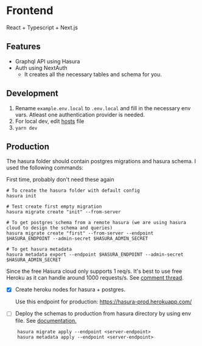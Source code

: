 # Frontend 

React + Typescript + Next.js

## Features
- Graphql API using Hasura
- Auth using NextAuth
    - It creates all the necessary tables and schema for you.

## Development
1. Rename `example.env.local` to `.env.local` and fill in the necessary env vars. Atleast one authentication provider is needed.
2. For local dev, edit [hosts](https://stackoverflow.com/questions/10456174/oauth-how-to-test-with-local-urls) file
3. `yarn dev`


## Production

The hasura folder should contain postgres migrations and hasura schema. I used the following commands:

First time, probably don't need these again
```
# To create the hasura folder with default config
hasura init

# Test create first empty migration
hasura migrate create "init" --from-server 

# To get postgres schema from a remote hasura (we are using hasura cloud to design the schema and queries)
hasura migrate create "first" --from-server --endpoint $HASURA_ENDPOINT --admin-secret $HASURA_ADMIN_SECRET

# To get hasura metadata
hasura metadata export --endpoint $HASURA_ENDPOINT --admin-secret $HASURA_ADMIN_SECRET
```
Since the free Hasura cloud only supports 1 req/s. It's best to use free Heroku as it can handle around 1000 requests/s. See [comment thread](https://www.reddit.com/r/graphql/comments/a84s22/graphile_vs_hasura/ec80n52/). 

- [x] Create heroku nodes for hasura + postgres. 

    Use this endpoint for production: https://hasura-prod.herokuapp.com/

- [ ] Deploy the schemas to production from hasura directory by using env file. See [documentation.](https://hasura.io/docs/1.0/graphql/manual/hasura-cli/config-reference.html#environment-variables)

```
    hasura migrate apply --endpoint <server-endpoint>
    hasura metadata apply --endpoint <server-endpoint>
```